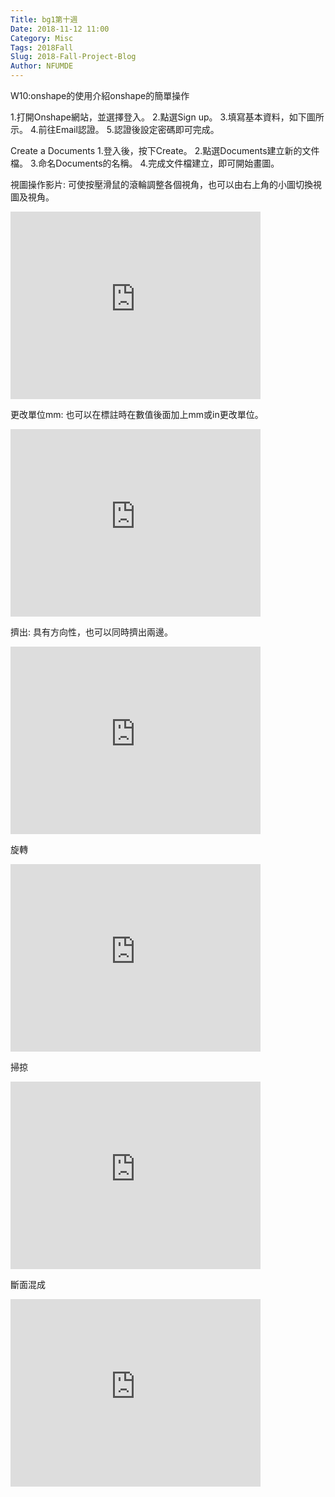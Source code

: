 ```yaml
---
Title: bg1第十週
Date: 2018-11-12 11:00
Category: Misc
Tags: 2018Fall
Slug: 2018-Fall-Project-Blog
Author: NFUMDE
---
```



<!-- PELICAN_END_SUMMARY -->

W10:onshape的使用介紹onshape的簡單操作

1.打開Onshape網站，並選擇登入。
2.點選Sign up。
3.填寫基本資料，如下圖所示。
4.前往Email認證。
5.認證後設定密碼即可完成。

Create a Documents
1.登入後，按下Create。
2.點選Documents建立新的文件檔。
3.命名Documents的名稱。
4.完成文件檔建立，即可開始畫圖。

視圖操作影片:
可使按壓滑鼠的滾輪調整各個視角，也可以由右上角的小圖切換視圖及視角。
   <iframe width="400" height="300" src="https://www.youtube.com/embed/i-9MyLvivw4" frameborder="0" allow="accelerometer; autoplay; encrypted-media; gyroscope; picture-in-picture" allowfullscreen></iframe>
   
更改單位mm:
也可以在標註時在數值後面加上mm或in更改單位。
<iframe width="400" height="300" src="https://www.youtube.com/embed/YkxTK6CfIa4" frameborder="0" allow="accelerometer; autoplay; encrypted-media; gyroscope; picture-in-picture" allowfullscreen></iframe>

擠出:
具有方向性，也可以同時擠出兩邊。
<iframe width="400" height="300" src="https://www.youtube.com/embed/KkWF_cnKKug" frameborder="0" allow="accelerometer; autoplay; encrypted-media; gyroscope; picture-in-picture" allowfullscreen></iframe>

旋轉 
<iframe width="400" height="300" src="https://www.youtube.com/embed/f1lIkvrMoqk" frameborder="0" allow="accelerometer; autoplay; encrypted-media; gyroscope; picture-in-picture" allowfullscreen></iframe>

掃掠
<iframe width="400" height="300" src="https://www.youtube.com/embed/h_s5q5X7uus" frameborder="0" allow="accelerometer; autoplay; encrypted-media; gyroscope; picture-in-picture" allowfullscreen></iframe>

斷面混成 
<iframe width="400" height="300" src="https://www.youtube.com/embed/r592zpYvHyQ" frameborder="0" allow="accelerometer; autoplay; encrypted-media; gyroscope; picture-in-picture" allowfullscreen></iframe>


